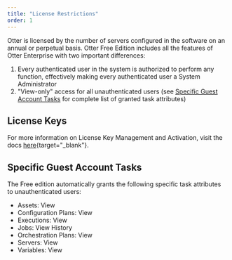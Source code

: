 ```yaml
---
title: "License Restrictions"
order: 1
---
```


Otter is licensed by the number of servers configured in the software on an annual or perpetual basis. Otter Free Edition includes all the features of Otter Enterprise with two important differences:

1. Every authenticated user in the system is authorized to perform any function, effectively making every authenticated user a System Administrator
2. "View-only" access for all unauthenticated users (see [Specific Guest Account Tasks](#guest-tasks) for complete list of granted task attributes)

## License Keys 

For more information on License Key Management and Activation, visit the docs [here](/docs/myinedo/activating-a-license-key){target="_blank"}.

## Specific Guest Account Tasks 

The Free edition automatically grants the following specific task attributes to unauthenticated users:

- Assets: View
- Configuration Plans: View
- Executions: View
- Jobs: View History
- Orchestration Plans: View
- Servers: View
- Variables: View